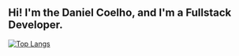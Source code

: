 
## Hi! I'm the Daniel Coelho, and I'm a Fullstack Developer.


[![Top Langs](https://github-readme-stats.vercel.app/api/top-langs/?username=olordecoelho&theme=dark)](https://github.com/anuraghazra/github-readme-stats)
